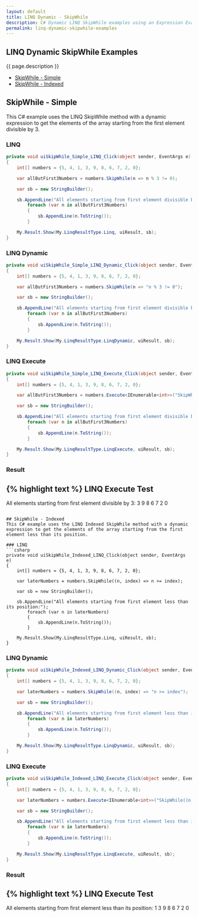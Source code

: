 ```yaml
---
layout: default
title: LINQ Dynamic - SkipWhile
description: C# Dynamic LINQ SkipWhile examples using an Expression Evaluator.
permalink: linq-dynamic-skipwhile-examples
---
```




## LINQ Dynamic SkipWhile Examples
{{ page.description }}

- [SkipWhile - Simple](#skipwhile---simple)
- [SkipWhile - Indexed](#skipwhile---indexed)

## SkipWhile - Simple
This C# example uses the LINQ SkipWhile method with a dynamic expression to get the elements of the array starting from the first element divisible by 3.

### LINQ
```csharp
private void uiSkipWhile_Simple_LINQ_Click(object sender, EventArgs e)
{
	int[] numbers = {5, 4, 1, 3, 9, 8, 6, 7, 2, 0};

	var allButFirst3Numbers = numbers.SkipWhile(n => n % 3 != 0);

	var sb = new StringBuilder();

	sb.AppendLine("All elements starting from first element divisible by 3:");
		foreach (var n in allButFirst3Numbers)
		{
			sb.AppendLine(n.ToString());
		}

	My.Result.Show(My.LinqResultType.Linq, uiResult, sb);
}
```

### LINQ Dynamic
```csharp
private void uiSkipWhile_Simple_LINQ_Dynamic_Click(object sender, EventArgs e)
{
	int[] numbers = {5, 4, 1, 3, 9, 8, 6, 7, 2, 0};

	var allButFirst3Numbers = numbers.SkipWhile(n => "n % 3 != 0");

	var sb = new StringBuilder();

	sb.AppendLine("All elements starting from first element divisible by 3:");
		foreach (var n in allButFirst3Numbers)
		{
			sb.AppendLine(n.ToString());
		}

	My.Result.Show(My.LinqResultType.LinqDynamic, uiResult, sb);
}
```

### LINQ Execute
```csharp
private void uiSkipWhile_Simple_LINQ_Execute_Click(object sender, EventArgs e)
{
	int[] numbers = {5, 4, 1, 3, 9, 8, 6, 7, 2, 0};

	var allButFirst3Numbers = numbers.Execute<IEnumerable<int>>("SkipWhile(n => n % 3 != 0)");

	var sb = new StringBuilder();

	sb.AppendLine("All elements starting from first element divisible by 3:");
		foreach (var n in allButFirst3Numbers)
		{
			sb.AppendLine(n.ToString());
		}

	My.Result.Show(My.LinqResultType.LinqExecute, uiResult, sb);
}
```

### Result
{% highlight text %}
LINQ Execute Test
------------------------------
All elements starting from first element divisible by 3:
3
9
8
6
7
2
0

```

## SkipWhile - Indexed
This C# example uses the LINQ Indexed SkipWhile method with a dynamic expression to get the elements of the array starting from the first element less than its position.

### LINQ
```csharp
private void uiSkipWhile_Indexed_LINQ_Click(object sender, EventArgs e)
{
	int[] numbers = {5, 4, 1, 3, 9, 8, 6, 7, 2, 0};

	var laterNumbers = numbers.SkipWhile((n, index) => n >= index);

	var sb = new StringBuilder();

	sb.AppendLine("All elements starting from first element less than its position:");
		foreach (var n in laterNumbers)
		{
			sb.AppendLine(n.ToString());
		}

	My.Result.Show(My.LinqResultType.Linq, uiResult, sb);
}
```

### LINQ Dynamic
```csharp
private void uiSkipWhile_Indexed_LINQ_Dynamic_Click(object sender, EventArgs e)
{
	int[] numbers = {5, 4, 1, 3, 9, 8, 6, 7, 2, 0};

	var laterNumbers = numbers.SkipWhile((n, index) => "n >= index");

	var sb = new StringBuilder();

	sb.AppendLine("All elements starting from first element less than its position:");
		foreach (var n in laterNumbers)
		{
			sb.AppendLine(n.ToString());
		}

	My.Result.Show(My.LinqResultType.LinqDynamic, uiResult, sb);
}
```

### LINQ Execute
```csharp
private void uiSkipWhile_Indexed_LINQ_Execute_Click(object sender, EventArgs e)
{
	int[] numbers = {5, 4, 1, 3, 9, 8, 6, 7, 2, 0};

	var laterNumbers = numbers.Execute<IEnumerable<int>>("SkipWhile((n, index) => n >= index)");

	var sb = new StringBuilder();

	sb.AppendLine("All elements starting from first element less than its position:");
		foreach (var n in laterNumbers)
		{
			sb.AppendLine(n.ToString());
		}

	My.Result.Show(My.LinqResultType.LinqExecute, uiResult, sb);
}
```

### Result
{% highlight text %}
LINQ Execute Test
------------------------------
All elements starting from first element less than its position:
1
3
9
8
6
7
2
0

```
